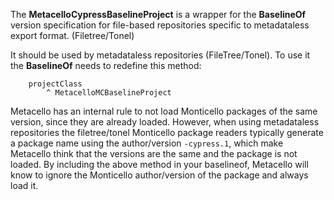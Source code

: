 The **MetacelloCypressBaselineProject**  is a wrapper for the **BaselineOf** version specification for file-based repositories specific to metadataless export format. (Filetree/Tonel)

It should be used by metadataless repositories (FileTree/Tonel). To use it the **BaselineOf** needs to redefine this method:

```Smalltalk
	projectClass
	    ^ MetacelloMCBaselineProject
```

Metacello has an internal rule to not load Monticello packages of the same version, since they are already loaded. However, when using metadataless repositories the filetree/tonel Monticello package readers typically generate a package name using the author/version `-cypress.1`, which make Metacello think that the versions are the same and the package is not loaded. By including the above method in your baselineof, Metacello will know to ignore the Monticello author/version of the package and always load it.